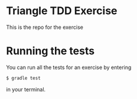 # Triangle TDD Exercise

This is the repo for the exercise

# Running the tests

You can run all the tests for an exercise by entering

```sh
$ gradle test
```

in your terminal.
